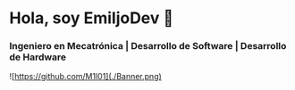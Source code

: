 # Hola, soy EmiljoDev 👋
### Ingeniero en Mecatrónica | Desarrollo de Software | Desarrollo de Hardware

![https://github.com/M1l01](./Banner.png)
